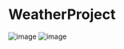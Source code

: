 # WeatherProject
![image](https://github.com/ShabnamHaque/WeatherProject/assets/70348415/40a0cee0-871b-47ed-8495-17da8c7bae9e)
![image](https://github.com/ShabnamHaque/WeatherProject/assets/70348415/8b25721e-e4a4-4775-8dc3-b19157f943ac)
